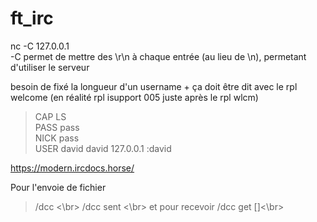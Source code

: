 # ft_irc

nc -C 127.0.0.1 <port> <br>
-C permet de mettre des \r\n à chaque entrée (au lieu de \n), permetant d'utiliser le serveur<br>

besoin de fixé la longueur d'un username + ça doit être dit avec le rpl welcome (en réalité rpl isupport 005 juste après le rpl wlcm)

> CAP LS <br>
> PASS pass <br>
> NICK pass <br>
> USER david david 127.0.0.1 :david <br>

https://modern.ircdocs.horse/

Pour l'envoie de fichier
> /dcc <\br>
> /dcc sent <nickname> <path> <\br>
et pour recevoir
> /dcc get <nickname> [<path>]<\br>